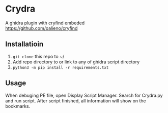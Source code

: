 # Crydra

A ghidra plugin with cryfind embeded  
https://github.com/oalieno/cryfind

## Installatioin

1. `git clone` this repo to ~/
2. Add repo directory to  or link to any of  ghidra script directory 
3. `python3 -m pip install -r requirements.txt`

## Usage
When debuging PE file, open Display Script Manager.
Search for Crydra.py and run script.
After script finished, all information will show on the bookmarks.